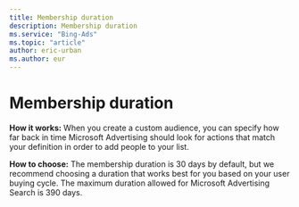 ```yaml
---
title: Membership duration
description: Membership duration
ms.service: "Bing-Ads"
ms.topic: "article"
author: eric-urban
ms.author: eur
---
```


# Membership duration

**How it works:**  When you create a custom audience, you can specify how far back in time Microsoft Advertising should look for actions that match your definition in order to add people to your list.

**How to choose:**   The membership duration is 30 days by default, but we recommend choosing a duration that works best for you based on your user buying cycle. The maximum duration allowed for Microsoft Advertising Search is 390 days.


